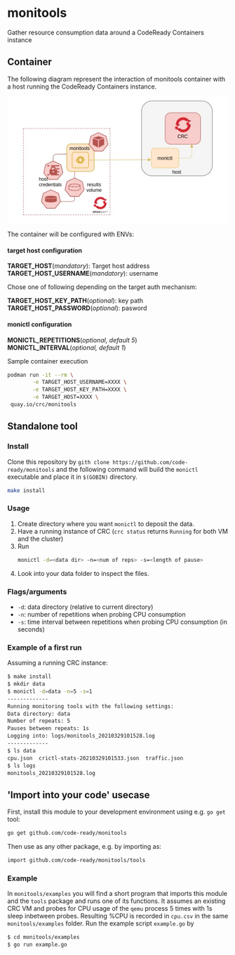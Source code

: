 monitools
==

Gather resource consumption data around a CodeReady Containers instance
  
## Container

The following diagram represent the interaction of monitools container with a host running the CodeReady Containers instance.

![Overview](docs/overview.jpg?raw=true)

The container will be configured with ENVs:

#### target host configuration   
  
**TARGET_HOST**(*mandatory*): Target host address   
**TARGET_HOST_USERNAME**(*mandatory*): username  

Chose one of following depending on the target auth mechanism:  

**TARGET_HOST_KEY_PATH**(*optional*): key path  
**TARGET_HOST_PASSWORD**(*optional*): pasword

#### monictl configuration  
  
**MONICTL_REPETITIONS**(*optional, default 5*)  
**MONICTL_INTERVAL**(*optional, default 1*)  

Sample container execution
```bash
podman run -it --rm \
        -e TARGET_HOST_USERNAME=XXXX \
        -e TARGET_HOST_KEY_PATH=XXXX \
        -e TARGET_HOST=XXXX \
 quay.io/crc/monitools
```

## Standalone tool

### Install

Clone this repository by `gith clone https://github.com/code-ready/monitools` and the following command will build the `monictl` executable and place it in `$(GOBIN)` directory.

``` bash
make install
```

### Usage

1. Create directory where you want `monictl` to deposit the data. 
2. Have a running instance of CRC (`crc status` returns `Running` for both VM and the cluster)
3. Run
   ```bash
   monictl -d=<data dir> -n=<num of reps> -s=<length of pause>
   ```
4. Look into your data folder to inspect the files.
   
### Flags/arguments

- `-d`: data directory (relative to current directory)
- `-n`: number of repetitions when probing CPU consumption
- `-s`: time interval between repetitions when probing CPU consumption (in seconds)

### Example of a first run

Assuming a running CRC instance:

``` bash
$ make install
$ mkdir data
$ monictl -d=data -n=5 -s=1
-------------
Running monitoring tools with the following settings:
Data directory: data
Number of repeats: 5
Pauses between repeats: 1s
Logging into: logs/monitools_20210329101528.log
-------------
$ ls data
cpu.json  crictl-stats-20210329101533.json  traffic.json
$ ls logs
monitools_20210329101528.log
```

## 'Import into your code' usecase

First, install this module to your development environment using e.g. `go get` tool:

``` bash
go get github.com/code-ready/monitools
```

Then use as any other package, e.g. by importing as:

``` bash
import github.com/code-ready/monitools/tools
```
### Example

In `monitools/examples` you will find a short program that imports this module and the `tools` package and runs one of its functions. It assumes an existing CRC VM and probes for CPU usage of the `qemu` process 5 times with 1s sleep inbetween probes. Resulting %CPU is recorded in `cpu.csv` in the same `monitools/examples` folder. Run the example script `example.go` by 

``` bash
$ cd monitools/examples
$ go run example.go
```

